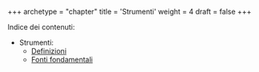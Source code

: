 +++
archetype = "chapter"
title = 'Strumenti'
weight = 4
draft = false
+++

Indice dei contenuti:

- Strumenti:
	- [Definizioni](https://bitcoin-relearn.github.io/www/4_strumenti/definizioni/index.html)
	- [Fonti fondamentali](https://bitcoin-relearn.github.io/www/4_strumenti/fonti_fondamentali/index.html)

